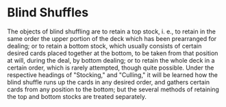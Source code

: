 # Blind Shuffles

The objects of blind shuffling are to retain a top stock, i. e., to retain in the same order the upper portion of the deck which has been prearranged for dealing; or to retain a bottom stock, which usually consists of certain desired cards placed together at the bottom, to be taken from that position at will, during the deal, by bottom dealing; or to retain the whole deck in a certain order, which is rarely attempted, though quite possible. Under the respective headings of "Stocking," and "Culling," it will be learned how the blind shuffle runs up the cards in any desired order, and gathers certain cards from any position to the bottom; but the several methods of retaining the top and bottom stocks are treated separately.

